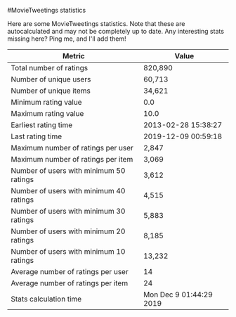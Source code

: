 #MovieTweetings statistics

Here are some MovieTweetings statistics. Note that these are autocalculated and may not be completely up to date. Any interesting stats missing here? Ping me, and I'll add them!

Metric | Value
--- | ---
Total number of ratings                 | 820,890
Number of unique users                  | 60,713
Number of unique items                  | 34,621
Minimum rating value                    | 0.0
Maximum rating value                    | 10.0
Earliest rating time                    | 2013-02-28 15:38:27
Last rating time                        | 2019-12-09 00:59:18
Maximum number of ratings per user      | 2,847
Maximum number of ratings per item      | 3,069
Number of users with minimum 50 ratings | 3,612
Number of users with minimum 40 ratings | 4,515
Number of users with minimum 30 ratings | 5,883
Number of users with minimum 20 ratings | 8,185
Number of users with minimum 10 ratings | 13,232
Average number of ratings per user      | 14
Average number of ratings per item      | 24
Stats calculation time                  | Mon Dec  9 01:44:29 2019

